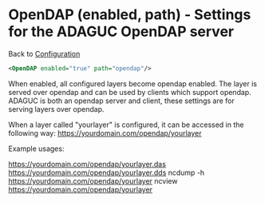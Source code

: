 OpenDAP (enabled, path) - Settings for the ADAGUC OpenDAP server
================================================================

Back to [Configuration](./Configuration.md)

```xml
<OpenDAP enabled="true" path="opendap"/>
```

When enabled, all configured layers become opendap enabled. The layer is
served over opendap and can be used by clients which support opendap.
ADAGUC is both an opendap server and client, these settings are for
serving layers over opendap.

When a layer called "yourlayer" is configured, it can be accessed in the
following way:
https://yourdomain.com/opendap/yourlayer

Example usages:

https://yourdomain.com/opendap/yourlayer.das
https://yourdomain.com/opendap/yourlayer.dds
ncdump -h
https://yourdomain.com/opendap/yourlayer
ncview https://yourdomain.com/opendap/yourlayer
